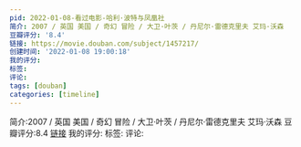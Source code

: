 ```yaml
---
pid: 2022-01-08-看过电影-哈利·波特与凤凰社
简介: 2007 / 英国 美国 / 奇幻 冒险 / 大卫·叶茨 / 丹尼尔·雷德克里夫 艾玛·沃森
豆瓣评分: '8.4'
链接: https://movie.douban.com/subject/1457217/
创建时间: '2022-01-08 19:00:18'
我的评分:
标签:
评论:
tags: [douban]
categories: [timeline]
---
```

简介:2007 / 英国 美国 / 奇幻 冒险 / 大卫·叶茨 / 丹尼尔·雷德克里夫 艾玛·沃森
豆瓣评分:8.4
[链接](https://movie.douban.com/subject/1457217/)
我的评分:
标签:
评论:
